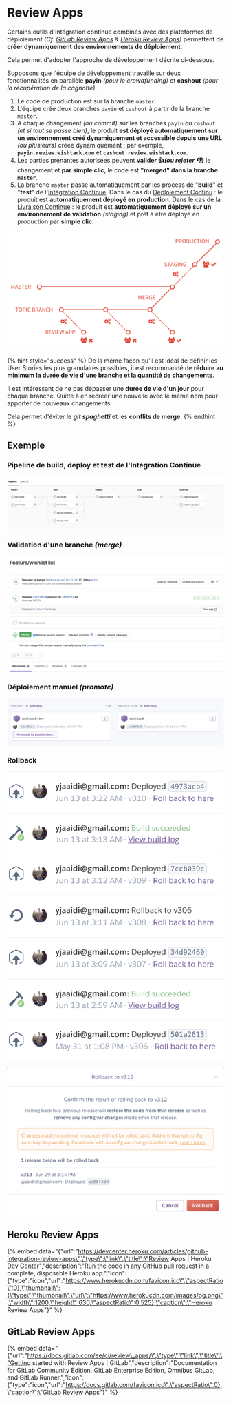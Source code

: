 # Review Apps

Certains outils d'intégration continue combinés avec des plateformes de déploiement _\(Cf._ [_GitLab Review Apps_](review-apps.md#gitlab-review-apps) _&_ [_Heroku Review Apps_](review-apps.md#heroku-review-apps)_\)_ permettent de **créer dynamiquement des environnements de déploiement**.

Cela permet d'adopter l'approche de développement décrite ci-dessous.

Supposons que l'équipe de développement travaille sur deux fonctionnalités en parallèle **payin** _\(pour le crowdfunding\)_ et **cashout** _\(pour la récupération de la cagnotte\)_.

1. Le code de production est sur la branche `master`. 
2. L'équipe crée deux branches `payin` et `cashout` à partir de la branche `master`. 
3. A chaque changement _\(ou commit\)_ sur les branches `payin` ou `cashout` _\(et si tout se passe bien\)_, le produit **est déployé automatiquement sur un environnement créé dynamiquement et accessible depuis une URL** _\(ou plusieurs\)_ créée dynamiquement ; par exemple, **`payin.review.wishtack.com`** et **`cashout.review.wishtack.com`**. 
4. Les parties prenantes autorisées peuvent **valider 👍**_**\(ou rejeter 👎\)**_ le changement et **par simple clic**, le code est **"merged" dans la branche `master`**. 
5. La branche `master` passe automatiquement par les process de "**build**" et "**test**" de l'[Intégration Continue](integration-continue.md). Dans le cas du [Déploiement Continu](deploiement-continu.md) : le produit est **automatiquement déployé en production**. Dans le cas de la [Livraison Continue](livraison-continue.md) : le produit est **automatiquement déployé sur un environnement de validation** _\(staging\)_ et prêt à être déployé en production par **simple clic**.

![Review App Workflow](../../.gitbook/assets/continuous-delivery-review-apps.svg)



{% hint style="success" %}
De la même façon qu'il est idéal de définir les User Stories les plus granulaires possibles, il est recommandé de **réduire au minimum la durée de vie d'une branche et la quantité de changements**.

Il est intéressant de ne pas dépasser une **durée de vie d'un jour** pour chaque branche. Quitte à en recréer une nouvelle avec le même nom pour apporter de nouveaux changements.

Cela permet d'éviter le _**git spaghetti**_ et les **conflits de merge**.
{% endhint %}

## Exemple

### Pipeline de build, deploy et test de l'Intégration Continue

![GitLab Pipeline](../../.gitbook/assets/gitlab-pipeline.png)

### Validation d'une branche _\(merge\)_

![GitLab Branch Merge](../../.gitbook/assets/gitlab-merge.png)

### Déploiement manuel _\(promote\)_

![Heroku Promote](../../.gitbook/assets/heroku-promote.png)

### Rollback

![Activity History](../../.gitbook/assets/heroku-activity-list.png)

![Heroku Rollback Confirmation](../../.gitbook/assets/heroku-rollback-confirmation.png)

## Heroku Review Apps

{% embed data="{\"url\":\"https://devcenter.heroku.com/articles/github-integration-review-apps\",\"type\":\"link\",\"title\":\"Review Apps \| Heroku Dev Center\",\"description\":\"Run the code in any GitHub pull request in a complete, disposable Heroku app.\",\"icon\":{\"type\":\"icon\",\"url\":\"https://www.herokucdn.com/favicon.ico\",\"aspectRatio\":0},\"thumbnail\":{\"type\":\"thumbnail\",\"url\":\"https://www.herokucdn.com/images/og.png\",\"width\":1200,\"height\":630,\"aspectRatio\":0.525},\"caption\":\"Heroku Review Apps\"}" %}

## GitLab Review Apps

{% embed data="{\"url\":\"https://docs.gitlab.com/ee/ci/review\_apps/\",\"type\":\"link\",\"title\":\"Getting started with Review Apps \| GitLab\",\"description\":\"Documentation for GitLab Community Edition, GitLab Enterprise Edition, Omnibus GitLab, and GitLab Runner.\",\"icon\":{\"type\":\"icon\",\"url\":\"https://docs.gitlab.com/favicon.ico\",\"aspectRatio\":0},\"caption\":\"GitLab Review Apps\"}" %}

